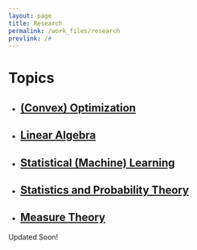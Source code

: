 ```yaml
---
layout: page
title: Research
permalink: /work_files/research
prevlink: /#
---
```


# Topics

* ## [(Convex) Optimization](/work_files/research/conv_opt.html)

* ## [Linear Algebra](/work_files/research/la.html)

* ## [Statistical (Machine) Learning](/work_files/research/ml.html)

* ## [Statistics and Probability Theory](/work_files/research/stats_prob.html)

* ## [Measure Theory](/work_files/research/measure_theory.html)

Updated Soon!